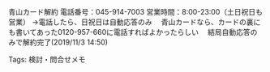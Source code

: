 青山カード解約
電話番号：045-914-7003
営業時間：8:00-23:00（土日祝日も営業）
→電話したら、日祝日は自動応答のみ
　青山カードなら、カードの裏にも書いてあった0120-957-660に電話すればよかったらしい
　結局自動応答のみで解約完了(2019/11/3 14:50)

Tags:
  検討・問合せメモ